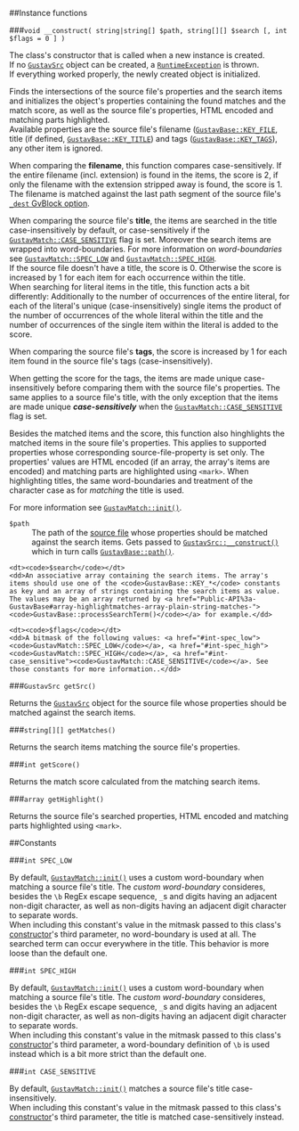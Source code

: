 ##Instance functions

###`void __construct( string|string[] $path, string[][] $search [, int $flags = 0 ] )`

The class's constructor that is called when a new instance is created.  
If no [`GustavSrc`](API#gustavsrc) object can be created, a [`RuntimeException`](http://php.net/manual/en/class.runtimeexception.php) is thrown.  
If everything worked properly, the newly created object is initialized.

Finds the intersections of the source file's properties and the search items and initializes the object's properties containing the found matches and the match score, as well as the source file's properties, HTML encoded and matching parts highlighted.  
Available properties are the source file's filename ([`GustavBase::KEY_FILE`](Public-API%3s-GustavBase#string-key_file), title (if defined, [`GustavBase::KEY_TITLE`](Public-API%3s-GustavBase#string-key_title)) and tags ([`GustavBase::KEY_TAGS`](Public-API%3s-GustavBase#string-key_tags)), any other item is ignored.

When comparing the **filename**, this function compares case-sensitively. If the entire filename (incl. extension) is found in the items, the score is 2, if only the filename with the extension stripped away is found, the score is 1.  
The filename is matched against the last path segment of the source file's [`_dest` GvBlock option](Gustav-core-options#_dest).

When comparing the source file's **title**, the items are searched in the title case-insensitively by default, or case-sensitively if the [`GustavMatch::CASE_SENSITIVE`](#int-case_sensitive) flag is set. Moreover the search items are wrapped into word-boundaries. For more information on *word-boundaries* see [`GustavMatch::SPEC_LOW`](#int-spec_low) and [`GustavMatch::SPEC_HIGH`](#int-spec_high).  
If the source file doesn't have a title, the score is 0. Otherwise the score is increased by 1 for each item for each occurrence within the title.  
When searching for literal items in the title, this function acts a bit differently: Additionally to the number of occurrences of the entire literal, for each of the literal's unique (case-insensitively) single items the product of the number of occurrences of the whole literal within the title and the number of occurrences of the single item within the literal is added to the score.

When comparing the source file's **tags**, the score is increased by 1 for each item found in the source file's tags (case-insensitively).

When getting the score for the tags, the items are made unique case-insensitively before comparing them with the source file's properties. The same applies to a source file's title, with the only exception that the items are made unique ***case-sensitively*** when the [`GustavMatch::CASE_SENSITIVE`](#int-case_sensitive) flag is set.

Besides the matched items and the score, this function also hinghlights the matched items in the soure file's properties. This applies to supported properties whose corresponding source-file-property is set only. The properties' values are HTML encoded (if an array, the array's items are encoded) and matching parts are highlighted using `<mark>`. When highlighting titles, the same word-boundaries and treatment of the character case as for *matching* the title is used.

For more information see [`GustavMatch::init()`](Dev-API%3a-GustavMatch#private-void-init).

<dl>
    <dt><code>$path</code></dt>
    <dd>The path of the <a href="Source-files">source file</a> whose properties should be matched against the search items. Gets passed to <a href="Public-API%3a-GustavSrc#void-__construct-stringstring-path-"><code>GustavSrc::__construct()</code></a> which in turn calls <a href="Private-API%3a-GustavBase#string-path-stringstring-path_segment--stringstring-path_segment--stringstring---"><code>GustavBase::path()</code></a>.</dd>
    
    <dt><code>$search</code></dt>
    <dd>An associative array containing the search items. The array's items should use one of the <code>GustavBase::KEY_*</code> constants as key and an array of strings containing the search items as value. The values may be an array returned by <a href="Public-API%3a-GustavBase#array-highlightmatches-array-plain-string-matches-"><code>GustavBase::processSearchTerm()</code></a> for example.</dd>
    
    <dt><code>$flags</code></dt>
    <dd>A bitmask of the following values: <a href="#int-spec_low"><code>GustavMatch::SPEC_LOW</code></a>, <a href="#int-spec_high"><code>GustavMatch::SPEC_HIGH</code></a>, <a href="#int-case_sensitive"><code>GustavMatch::CASE_SENSITIVE</code></a>. See those constants for more information..</dd>
</dl>

###`GustavSrc getSrc()`

Returns the [`GustavSrc`](API#gustavsrc) object for the source file whose properties should be matched against the search items.

###`string[][] getMatches()`

Returns the search items matching the source file's properties.

###`int getScore()`

Returns the match score calculated from the matching search items.

###`array getHighlight()`

Returns the source file's searched properties, HTML encoded and matching parts highlighted using `<mark>`.



##Constants

###`int SPEC_LOW`

By default, [`GustavMatch::init()`](Dev-API%3a-GustavMatch#private-void-init) uses a custom word-boundary when matching a source file's title. The *custom word-boundary* consideres, besides the `\b` RegEx escape sequence, `_`s and digits having an adjacent non-digit character, as well as non-digits having an adjacent digit character to separate words.  
When including this constant's value in the mitmask passed to this class's [constructor](Public-API%3a-GustavMatch#void-__construct-stringstring-path-string-search--int-flags--0--)'s third parameter, no word-boundary is used at all. The searched term can occur everywhere in the title. This behavior is more loose than the default one.

###`int SPEC_HIGH`

By default, [`GustavMatch::init()`](Dev-API%3a-GustavMatch#private-void-init) uses a custom word-boundary when matching a source file's title. The *custom word-boundary* consideres, besides the `\b` RegEx escape sequence, `_`s and digits having an adjacent non-digit character, as well as non-digits having an adjacent digit character to separate words.  
When including this constant's value in the mitmask passed to this class's [constructor](Public-API%3a-GustavMatch#void-__construct-stringstring-path-string-search--int-flags--0--)'s third parameter, a word-boundary definition of `\b` is used instead which is a bit more strict than the default one.

###`int CASE_SENSITIVE`

By default, [`GustavMatch::init()`](Dev-API%3a-GustavMatch#private-void-init) matches a source file's title case-insensitively.  
When including this constant's value in the mitmask passed to this class's [constructor](Public-API%3a-GustavMatch#void-__construct-stringstring-path-string-search--int-flags--0--)'s third parameter, the title is matched case-sensitively instead.